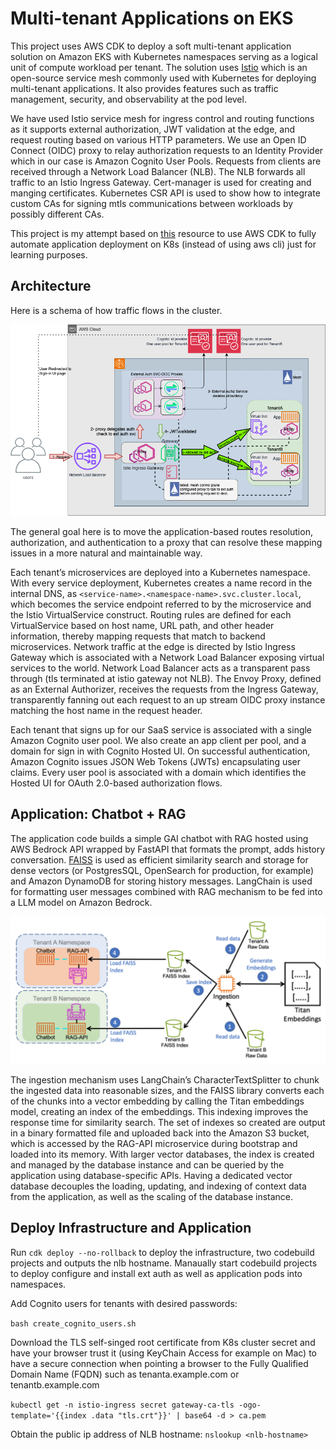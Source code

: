 # Multi-tenant Applications on EKS

This project uses AWS CDK to deploy a soft multi-tenant application solution on Amazon EKS with Kubernetes namespaces serving as a logical unit of compute workload per tenant.
The solution uses [Istio](https://istio.io/latest/) which is an open-source service mesh commonly used with Kubernetes for deploying multi-tenant applications. It also provides features such as traffic management, security, and observability at the pod level.

We have used Istio service mesh for ingress control and routing functions as it supports external authorization, JWT validation at the edge, and request routing based on various HTTP parameters. We use an Open ID Connect (OIDC) proxy to relay authorization requests to an Identity Provider which in our case is Amazon Cognito User Pools. Requests from clients are received through a Network Load Balancer (NLB). The NLB forwards all traffic to an Istio Ingress Gateway. Cert-manager is used for creating and manging certificates. Kubernetes CSR API is used to show how to integrate custom CAs for signing mtls communications between workloads by possibly different CAs.

This project is my attempt based on [this](https://aws.amazon.com/blogs/containers/build-a-multi-tenant-chatbot-with-rag-using-amazon-bedrock-and-amazon-eks/) resource to use AWS CDK to fully automate application deployment on K8s (instead of using aws cli) just for learning purposes.

## Architecture

Here is a schema of how traffic flows in the cluster.

![alt text](./infra-cdk/images/architecture.png)

The general goal here is to move the application-based routes resolution, authorization, and authentication to a proxy that can resolve these mapping issues in a more natural and maintainable way.

Each tenant’s microservices are deployed into a Kubernetes namespace. With every service deployment, Kubernetes creates a name record in the internal DNS, as `<service-name>.<namespace-name>.svc.cluster.local`, which becomes the service endpoint referred to by the microservice and the Istio VirtualService construct. Routing rules are defined for each VirtualService based on host name, URL path, and other header information, thereby mapping requests that match to backend microservices. Network traffic at the edge is directed by Istio Ingress Gateway which is associated with a Network Load Balancer exposing virtual services to the world. Network Load Balancer acts as a transparent pass through (tls terminated at istio gateway not NLB).   The Envoy Proxy, defined as an External Authorizer, receives the requests from the Ingress Gateway, transparently fanning out each request to an up stream OIDC proxy instance matching the host name in the request header.

Each tenant that signs up for our SaaS service is associated with a single Amazon Cognito user pool. We also create an app client per pool, and a domain for sign in with Cognito Hosted UI. On successful authentication, Amazon Cognito issues JSON Web Tokens (JWTs) encapsulating user claims. Every user pool is associated with a domain which identifies the Hosted UI for OAuth 2.0-based authorization flows. 

## Application: Chatbot + RAG

The application code builds a simple GAI chatbot with RAG hosted using AWS Bedrock API wrapped by FastAPI that formats the prompt, adds history conversation. [FAISS](https://github.com/facebookresearch/faiss) is used as efficient similarity search and storage for dense vectors (or PostgresSQL, OpenSearch for production, for example) and Amazon DynamoDB for storing history messages. LangChain is used for formatting user messages combined with RAG mechanism to be fed into a LLM model on Amazon Bedrock.

![alt text](./infra-cdk/images/Ingestion-of-contextual-data.png)

The ingestion mechanism uses LangChain’s CharacterTextSplitter to chunk the ingested data into reasonable sizes, and the FAISS library converts each of the chunks into a vector embedding by calling the Titan embeddings model, creating an index of the embeddings. This indexing improves the response time for similarity search. The set of indexes so created are output in a binary formatted file and uploaded back into the Amazon S3 bucket, which is accessed by the RAG-API microservice during bootstrap and loaded into its memory. With larger vector databases, the index is created and managed by the database instance and can be queried by the application using database-specific APIs. Having a dedicated vector database decouples the loading, updating, and indexing of context data from the application, as well as the scaling of the database instance.

## Deploy Infrastructure and Application

Run `cdk deploy --no-rollback` to deploy the infrastructure, two codebuild projects and outputs the nlb hostname. Manaually start codebuild projects to deploy configure and install ext auth as well as application pods into namespaces. 

Add Cognito users for tenants with desired passwords:

`bash create_cognito_users.sh`

Download the TLS self-singed root certificate from K8s cluster secret and have your browser trust it (using KeyChain Access for example on Mac) to have a secure connection when pointing a browser to the Fully Qualified Domain Name (FQDN) such as tenanta.example.com or tenantb.example.com 

`kubectl get -n istio-ingress secret gateway-ca-tls -ogo-template='{{index .data "tls.crt"}}' | base64 -d > ca.pem`

Obtain the public ip address of NLB hostname:
`nslookup <nlb-hostname>`
